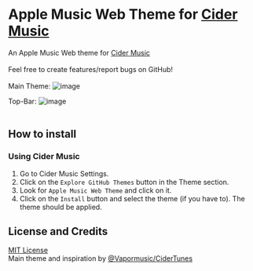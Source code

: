 # Apple Music Web Theme for [Cider Music](https://cider.sh)

An Apple Music Web theme for [Cider Music](https://cider.sh)<br><br>
Feel free to create features/report bugs on GitHub!<br><br>
Main Theme:
![image](https://user-images.githubusercontent.com/34512773/158040438-a2097acb-5453-421a-8512-ff762fe6f7a4.png)


Top-Bar:
![image](https://user-images.githubusercontent.com/34512773/158040456-e609138b-a0eb-4bad-9b19-12e6fa29b0c0.png)
<br><br>

## How to install
### Using Cider Music
1. Go to Cider Music Settings.
2. Click on the `Explore GitHub Themes` button in the Theme section.
3. Look for `Apple Music Web Theme` and click on it.
4. Click on the `Install` button and select the theme (if you have to). The theme should be applied.


## License and Credits
[MIT License](./LICENSE)
<br>
Main theme and inspiration by [@Vapormusic/CiderTunes](https://github.com/vapormusic/CiderTunes)
